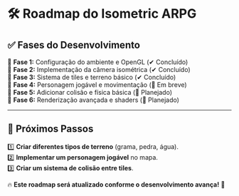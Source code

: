 # 🛠 Roadmap do Isometric ARPG

## ✅ **Fases do Desenvolvimento**
🔹 **Fase 1:** Configuração do ambiente e OpenGL (✔ Concluído)  
🔹 **Fase 2:** Implementação da câmera isométrica (✔ Concluído)  
🔹 **Fase 3:** Sistema de tiles e terreno básico (✔ Concluído)  
🔹 **Fase 4:** Personagem jogável e movimentação (🔄 Em breve)  
🔹 **Fase 5:** Adicionar colisão e física básica (🚧 Planejado)  
🔹 **Fase 6:** Renderização avançada e shaders (🚧 Planejado)  

---

## 🎯 **Próximos Passos**
1️⃣ **Criar diferentes tipos de terreno** (grama, pedra, água).  
2️⃣ **Implementar um personagem jogável** no mapa.  
3️⃣ **Criar um sistema de colisão entre tiles**.  

🔥 **Este roadmap será atualizado conforme o desenvolvimento avança!** 🚀
